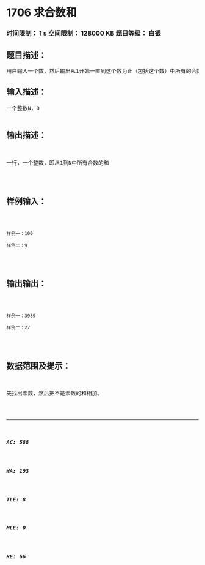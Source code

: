 # 1706 求合数和   
### 时间限制： 1 s     空间限制： 128000 KB     题目等级： 白银  
## 题目描述：  

<pre>
用户输入一个数，然后输出从1开始一直到这个数为止（包括这个数）中所有的合数的和。
</pre>
  
  
## 输入描述：  

<pre>
一个整数N，0<N<=1000
</pre>
  
  
## 输出描述：  

<pre>
一行，一个整数，即从1到N中所有合数的和
</pre>
  
  
## 样例输入：  

<pre><code>
样例一：100
 
样例二：9
</code></pre>
  
  
## 输出输出：  

<pre><code>
样例一：3989
 
样例二：27
</code></pre>
  
  
## 数据范围及提示：  

<pre>
先找出素数，然后把不是素数的和相加。
</pre>
  
  
***  

##### AC: 588  
##### WA: 193  
##### TLE: 8  
##### MLE: 0  
##### RE: 66  
